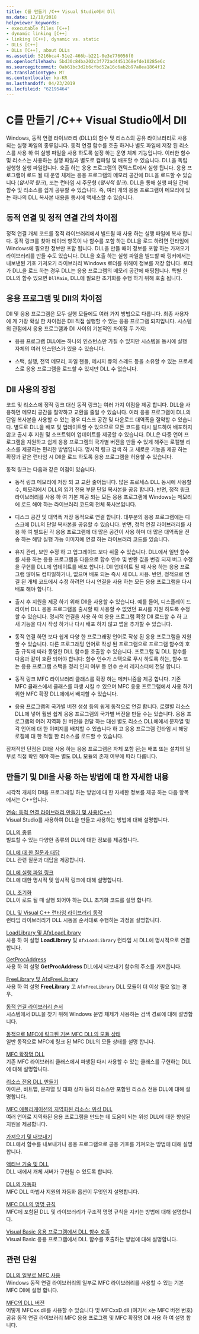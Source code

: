 ```yaml
---
title: C를 만들기 /C++ Visual Studio에서 Dll
ms.date: 12/10/2018
helpviewer_keywords:
- executable files [C++]
- dynamic linking [C++]
- linking [C++], dynamic vs. static
- DLLs [C++]
- DLLs [C++], about DLLs
ms.assetid: 5216bca4-51e2-466b-b221-0e3e776056f0
ms.openlocfilehash: 5bd30c84ba202c3f772ad4451368efde10285e6c
ms.sourcegitcommit: 0ab61bc3d2b6cfbd52a16c6ab2b97a8ea1864f12
ms.translationtype: MT
ms.contentlocale: ko-KR
ms.lasthandoff: 04/23/2019
ms.locfileid: "62195464"
---
```

# <a name="create-cc-dlls-in-visual-studio"></a>C를 만들기 /C++ Visual Studio에서 Dll

Windows, 동적 연결 라이브러리 (DLL)의 함수 및 리소스의 공유 라이브러리로 사용 되는 실행 파일의 종류입니다. 동적 연결 함수를 호출 하거나 별도 파일에 저장 된 리소스를 사용 하 여 실행 파일을 사용 하도록 설정 하는 운영 체제 기능입니다. 이러한 함수 및 리소스는 사용하는 실행 파일과 별도로 컴파일 및 배포할 수 있습니다. DLL을 독립 실행형 실행 파일입니다. 호출 하는 응용 프로그램의 컨텍스트에서 실행 됩니다. 응용 프로그램이 로드 될 때 운영 체제는 응용 프로그램의 메모리 공간에 DLL을 로드할 수 있습니다 (*암시적 링크*), 또는 런타임 시 주문형 (*명시적 링크*). DLL을 통해 실행 파일 간에 함수 및 리소스를 쉽게 공유할 수 있습니다. 즉, 여러 개의 응용 프로그램이 메모리에 있는 하나의 DLL 복사본 내용을 동시에 액세스할 수 있습니다.

## <a name="differences-between-dynamic-linking-and-static-linking"></a>동적 연결 및 정적 연결 간의 차이점

정적 연결 개체 코드를 정적 라이브러리에서 빌드될 때 사용 하는 실행 파일에 복사 합니다. 동적 링크를 찾아 데이터 항목이 나 함수를 포함 하는 DLL을 로드 하려면 런타임에 Windows에 필요한 정보만 포함 됩니다. DLL을 만들 때이 정보를 포함 하는 가져오기 라이브러리를 만들 수도 있습니다. DLL을 호출 하는 실행 파일을 빌드할 때 링커에서는 내보낸된 기호 가져오기 라이브러리 Windows 로더를 위해이 정보를 저장 합니다. 로더가 DLL을 로드 하는 경우 DLL는 응용 프로그램의 메모리 공간에 매핑됩니다. 특별 한 DLL의 함수 있으면 `DllMain`, DLL에 필요한 초기화를 수행 하기 위해 호출 됩니다.

<a name="differences-between-applications-and-dlls"></a>

## <a name="differences-between-applications-and-dlls"></a>응용 프로그램 및 Dll의 차이점

Dll 및 응용 프로그램은 모두 실행 모듈에도 여러 가지 방법으로 다릅니다. 최종 사용자에 게 가장 확실 한 차이점은 Dll 직접 실행할 수 있는 응용 프로그램 되지입니다. 시스템의 관점에서 응용 프로그램과 Dll 사이의 기본적인 차이점 두 가지:

- 응용 프로그램 DLL에는 하나의 인스턴스만 가질 수 있지만 시스템을 동시에 실행 자체의 여러 인스턴스가 있을 수 있습니다.

- 스택, 실행, 전역 메모리, 파일 핸들, 메시지 큐의 스레드 등을 소유할 수 있는 프로세스로 응용 프로그램을 로드할 수 있지만 DLL 수 없습니다.

<a name="advantages-of-using-dlls"></a>

## <a name="advantages-of-using-dlls"></a>Dll 사용의 장점

코드 및 리소스에 정적 링크 대신 동적 링크는 여러 가지 이점을 제공 합니다. DLL을 사용하면 메모리 공간을 절약하고 교환을 줄일 수 있습니다. 여러 응용 프로그램이 DLL의 단일 복사본을 사용할 수 있는 경우 디스크 공간 및 다운로드 대역폭을 절약할 수 있습니다. 별도로 DLL을 배포 및 업데이트할 수 있으므로 모든 코드를 다시 빌드하여 배포하지 않고 출시 후 지원 및 소프트웨어 업데이트를 제공할 수 있습니다. DLL은 다중 언어 프로그램을 지원하고 쉽게 응용 프로그램의 국가별 버전을 만들 수 있게 해주는 로캘별 리소스를 제공하는 편리한 방법입니다. 명시적 링크 검색 하 고 새로운 기능을 제공 하는 확장과 같은 런타임 시 Dll을 로드 하도록 응용 프로그램을 허용할 수 있습니다.

동적 링크는 다음과 같은 이점이 있습니다.

- 동적 링크 메모리에 저장 되 고 교환 줄어듭니다. 많은 프로세스 DLL 동시에 사용할 수, 메모리에서 DLL의 읽기 전용 부분 단일 복사본을 공유 합니다. 반면, 정적 링크 라이브러리를 사용 하 여 기본 제공 되는 모든 응용 프로그램에 Windows는 메모리에 로드 해야 하는 라이브러리 코드의 전체 복사본입니다.

- 디스크 공간 및 대역폭 저장 동적으로 연결 합니다. 대부분의 응용 프로그램에는 디스크에 DLL의 단일 복사본을 공유할 수 있습니다. 반면, 정적 연결 라이브러리를 사용 하 여 빌드된 각 응용 프로그램에 더 많은 공간이 사용 하며 더 많은 대역폭을 전송 하는 해당 실행 가능 이미지에 연결 하는 라이브러리 코드를 있습니다.

- 유지 관리, 보안 수정 하 고 업그레이드 보다 쉬울 수 있습니다. DLL에서 일반 함수를 사용 하는 응용 프로그램을 다음으로 함수 인수 및 반환 값을 변경 되지 버그 수정을 구현를 DLL에 업데이트를 배포 합니다. Dll 업데이트 될 때 사용 하는 응용 프로그램 않아도 컴파일하거나, 없으며 배포 되는 즉시 새 DLL 사용. 반면, 정적으로 연결 된 개체 코드에서 수정 하려면 다시 연결을 사용 하는 모든 응용 프로그램을 다시 배포 해야 합니다.

- 출시 후 지원을 제공 하기 위해 Dll을 사용할 수 있습니다. 예를 들어, 디스플레이 드라이버 DLL 응용 프로그램을 출시할 때 사용할 수 없었던 표시를 지원 하도록 수정할 수 있습니다. 명시적 연결을 사용 하 여 응용 프로그램 확장 Dll 로드할 수 하 고 새 기능을 다시 작성 하거나 다시 배포 하지 않고 앱을 추가할 수 있습니다.

- 동적 연결 하면 보다 쉽게 다양 한 프로그래밍 언어로 작성 된 응용 프로그램을 지원할 수 있습니다. 다른 프로그래밍 언어로 작성 된 프로그램으로 프로그램 함수의 호출 규칙에 따라 동일한 DLL 함수를 호출할 수 있습니다. 프로그램 및 DLL 함수를 다음과 같이 호환 되어야 합니다: 함수 인수가 스택으로 푸시 하도록 하는, 함수 또는 응용 프로그램 스택을 정리 인지 여부 등 인수 순서 레지스터에 전달 합니다.

- 동적 링크 MFC 라이브러리 클래스를 확장 하는 메커니즘을 제공 합니다. 기존 MFC 클래스에서 클래스를 파생 시킬 수 있으며 MFC 응용 프로그램에서 사용 하기 위한 MFC 확장 DLL에에서 배치할 수 있습니다.

- 응용 프로그램의 국가별 버전 생성 등의 쉽게 동적으로 연결 합니다. 로캘별 리소스 DLL에 넣어 훨씬 쉽게 응용 프로그램의 국가별 버전을 만들 수는 있습니다. 응용 프로그램의 여러 지역화 된 버전을 전달 하는 대신 별도 리소스 DLL에에서 문자열 및 각 언어에 대 한 이미지를 배치할 수 있습니다 하 고 응용 프로그램 런타임 시 해당 로캘에 대 한 적절 한 리소스를 로드할 수 있습니다.

잠재적인 단점은 Dll을 사용 하는 응용 프로그램은 자체 포함 된;는 배포 또는 설치의 일부로 직접 확인 해야 하는 별도 DLL 모듈의 존재 여부에 따라 다릅니다.

## <a name="more-information-on-how-to-create-and-use-dlls"></a>만들기 및 Dll을 사용 하는 방법에 대 한 자세한 내용

시각적 개체의 Dll을 프로그래밍 하는 방법에 대 한 자세한 정보를 제공 하는 다음 항목에서는 C++입니다.

[연습: 동적 연결 라이브러리 만들기 및 사용(C++)](walkthrough-creating-and-using-a-dynamic-link-library-cpp.md)<br/>
Visual Studio를 사용하여 DLL을 만들고 사용하는 방법에 대해 설명합니다.

[DLL의 종류](kinds-of-dlls.md)<br/>
빌드할 수 있는 다양한 종류의 DLL에 대한 정보를 제공합니다.

[DLL에 대 한 질문과 대답](dll-frequently-asked-questions.md)<br/>
DLL 관련 질문과 대답을 제공합니다.

[DLL에 실행 파일 링크](linking-an-executable-to-a-dll.md)<br/>
DLL에 대한 명시적 및 암시적 링크에 대해 설명합니다.

[DLL 초기화](run-time-library-behavior.md#initializing-a-dll)<br/>
DLL이 로드 될 때 실행 되어야 하는 DLL 초기화 코드를 설명 합니다.

[DLL 및 Visual C++ 런타임 라이브러리 동작](run-time-library-behavior.md)<br/>
런타임 라이브러리가 DLL 시동을 순서대로 수행하는 과정을 설명합니다.

[LoadLibrary 및 AfxLoadLibrary](loadlibrary-and-afxloadlibrary.md)<br/>
사용 하 여 설명 **LoadLibrary** 및 `AfxLoadLibrary` 런타임 시 DLL에 명시적으로 연결 합니다.

[GetProcAddress](getprocaddress.md)<br/>
사용 하 여 설명 **GetProcAddress** DLL에서 내보내기 함수의 주소를 가져옵니다.

[FreeLibrary 및 AfxFreeLibrary](freelibrary-and-afxfreelibrary.md)<br/>
사용 하 여 설명 **FreeLibrary** 고 `AfxFreeLibrary` DLL 모듈이 더 이상 필요 없는 경우.

[동적 연결 라이브러리 순서](/windows/desktop/Dlls/dynamic-link-library-search-order)<br/>
시스템에서 DLL을 찾기 위해 Windows 운영 체제가 사용하는 검색 경로에 대해 설명합니다.

[동적으로 MFC에 링크된 기본 MFC DLL의 모듈 상태](module-states-of-a-regular-dll-dynamically-linked-to-mfc.md)<br/>
일반 동적으로 MFC에 링크 된 MFC DLL의 모듈 상태를 설명 합니다.

[MFC 확장명 DLL](extension-dlls-overview.md)<br/>
기존 MFC 라이브러리 클래스에서 파생된 다시 사용할 수 있는 클래스를 구현하는 DLL에 대해 설명합니다.

[리소스 전용 DLL 만들기](creating-a-resource-only-dll.md)<br/>
아이콘, 비트맵, 문자열 및 대화 상자 등의 리소스만 포함된 리소스 전용 DLL에 대해 설명합니다.

[MFC 애플리케이션의 지역화된 리소스: 위성 DLL](localized-resources-in-mfc-applications-satellite-dlls.md)<br/>
여러 언어로 지역화된 응용 프로그램을 만드는 데 도움이 되는 위성 DLL에 대한 향상된 지원을 제공합니다.

[가져오기 및 내보내기](importing-and-exporting.md)<br/>
DLL에서 함수를 내보내거나 응용 프로그램으로 공용 기호를 가져오는 방법에 대해 설명합니다.

[액티브 기술 및 DLL](active-technology-and-dlls.md)<br/>
DLL 내에서 개체 서버가 구현될 수 있도록 합니다.

[DLL의 자동화](automation-in-a-dll.md)<br/>
MFC DLL 마법사 지원의 자동화 옵션이 무엇인지 설명합니다.

[MFC DLL의 명명 규칙](../mfc/mfc-library-versions.md#mfc-static-library-naming-conventions)<br/>
MFC에 포함된 DLL 및 라이브러리가 구조적 명명 규칙을 지키는 방법에 대해 설명합니다.

[Visual Basic 응용 프로그램에서 DLL 함수 호출](calling-dll-functions-from-visual-basic-applications.md)<br/>
Visual Basic 응용 프로그램에서 DLL 함수를 호출하는 방법에 대해 설명합니다.

## <a name="related-sections"></a>관련 단원

[DLL의 일부로 MFC 사용](../mfc/tn011-using-mfc-as-part-of-a-dll.md)<br/>
Windows 동적 연결 라이브러리의 일부로 MFC 라이브러리를 사용할 수 있는 기본 MFC Dll에 설명 합니다.

[MFC의 DLL 버전](../mfc/tn033-dll-version-of-mfc.md)<br/>
어떻게 MFCxx.dll를 사용할 수 있습니다 및 MFCxxD.dll (여기서 x는 MFC 버전 번호) 공유 동적 연결 라이브러리 MFC 응용 프로그램 및 MFC 확장명 Dll 사용 하 여 설명 합니다.
